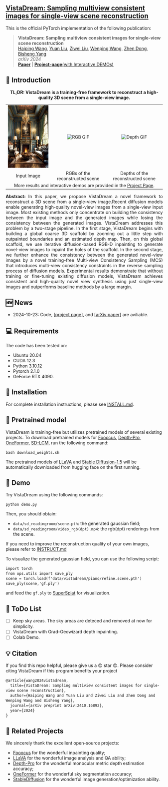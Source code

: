 <h2> 
<a href="https://vistadream-project-page.github.io/" target="_blank">VistaDream: Sampling multiview consistent images for single-view scene reconstruction</a>
</h2>

This is the official PyTorch implementation of the following publication:

> **VistaDream: Sampling multiview consistent images for single-view scene reconstruction**<br/>
> [Haiping Wang](https://hpwang-whu.github.io/), [Yuan Liu](https://liuyuan-pal.github.io/), [Ziwei Liu](https://liuziwei7.github.io/), [Wenping Wang](https://www.cs.hku.hk/people/academic-staff/wenping), [Zhen Dong](https://dongzhenwhu.github.io/index.html), [Bisheng Yang](https://3s.whu.edu.cn/info/1025/1415.htm)<br/>
> *arXiv 2024*<br/>
> [**Paper**](https://arxiv.org/abs/2410.16892) | [**Project-page**(with Interactive DEMOs)](https://vistadream-project-page.github.io/) 


## 🔭 Introduction
<p align="center">
<strong>TL;DR: VistaDream is a training-free framework to reconstruct a high-quality 3D scene from a single-view image.</strong>
</p>

<table style="width:100%;">
  <tr>
    <td style="text-align:center; vertical-align:middle;">
      <img src="data/assert/victorian.rgb.png" alt="Image" style="height:200px;">
    </td>
    <td style="text-align:center; vertical-align:middle;">
      <img src="data/assert/victorian.rgb.gif" alt="RGB GIF" style="height:200px;">
    </td>
    <td style="text-align:center; vertical-align:middle;">
      <img src="data/assert/victorian.dpt.gif" alt="Depth GIF" style="height:200px;">
    </td>
  </tr>
  <tr>
    <td style="text-align:center;">Input Image</td>
    <td style="text-align:center;">RGBs of the reconstructed scene</td>
    <td style="text-align:center;">Depths of the reconstructed scene</td>
  </tr>
  <tr>
    <td colspan="3" style="text-align:center;">
      More results and interactive demos are provided in the 
      <a href="https://vistadream-project-page.github.io/" target="_blank">Project Page</a>.
    </td>
  </tr>
</table>

<p align="justify">
  <strong>Abstract:</strong> In this paper, we propose VistaDream a novel framework to reconstruct a 3D scene from a single-view image.Recent diffusion models enable generating high-quality novel-view images from a single-view input image. 
  Most existing methods only concentrate on building the consistency between the input image and the generated images while losing the consistency between the generated images.
  VistaDream addresses this problem by a two-stage pipeline.
  In the first stage, VistaDream begins with building a global coarse 3D scaffold by zooming out a little step with outpainted boundaries and an estimated depth map. Then, on this global scaffold, we use iterative diffusion-based RGB-D inpainting to generate novel-view images to inpaint the holes of the scaffold.
  In the second stage, we further enhance the consistency between the generated novel-view images by a novel training-free Multi-view Consistency Sampling (MCS) that introduces multi-view consistency constraints in the reverse sampling process of diffusion models.
  Experimental results demonstrate that without training or fine-tuning existing diffusion models, VistaDream achieves consistent and high-quality novel view synthesis using just single-view images and outperforms baseline methods by a large margin.
</p>

## 🆕 News
- 2024-10-23: Code, [[project page]](https://vistadream-project-page.github.io/), and [[arXiv paper]](https://arxiv.org/abs/2410.16892) are aviliable.

## 💻 Requirements
The code has been tested on:
- Ubuntu 20.04
- CUDA 12.3
- Python 3.10.12
- Pytorch 2.1.0
- GeForce RTX 4090.

## 🔧 Installation
For complete installation instructions, please see [INSTALL.md](INSTALL.md).

## 🚅 Pretrained model
VistaDream is training-free but utilizes pretrained models of several existing projects.
To download pretrained models for [Fooocus](https://github.com/lllyasviel/Fooocus), [Depth-Pro](https://github.com/apple/ml-depth-pro), 
[OneFormer](https://github.com/SHI-Labs/OneFormer), [SD-LCM](https://github.com/luosiallen/latent-consistency-model), run the following command:
```
bash download_weights.sh
```
The pretrained models of [LLaVA](https://github.com/haotian-liu/LLaVA) and [Stable Diffusion-1.5](https://github.com/CompVis/stable-diffusion) will be automatically downloaded from hugging face on the first running.

## 🔦 Demo
Try VistaDream using the following commands:
```
python demo.py
```
Then, you should obtain:
- ```data/sd_readingroom/scene.pth```: the generated gaussian field;
- ```data/sd_readingroom/video_rgb(dpt).mp4```: the rgb(dpt) renderings from the scene.

If you need to improve the reconstruction quality of your own images, please refer to [INSTRUCT.md](pipe/cfgs/INSTRUCT.md)

To visualize the generated gaussian field, you can use the following script:
```
import torch
from ops.utils import save_ply
scene = torch.load(f'data/vistadream/piano/refine.scene.pth')
save_ply(scene,'gf.ply')
```
and feed the ```gf.ply``` to [SuperSplat](https://playcanvas.com/supersplat/editor) for visualization.

## 🔦 ToDo List
- [ ] Keep sky areas. The sky areas are deteced and removed at now for simplicity.
- [ ] VistaDream with Grad-Geowizard depth inpainting.
- [ ] Colab Demo.

## 💡 Citation
If you find this repo helpful, please give us a 😍 star 😍.
Please consider citing VistaDream if this program benefits your project
```
@article{wang2024vistadream,
  title={VistaDream: Sampling multiview consistent images for single-view scene reconstruction},
  author={Haiping Wang and Yuan Liu and Ziwei Liu and Zhen Dong and Wenping Wang and Bisheng Yang},
  journal={arXiv preprint arXiv:2410.16892},
  year={2024}
}
```

## 🔗 Related Projects
We sincerely thank the excellent open-source projects:
- [Fooocus](https://github.com/lllyasviel/Fooocus) for the wonderful inpainting quality;
- [LLaVA](https://github.com/haotian-liu/LLaVA) for the wonderful image analysis and QA ability;
- [Depth-Pro](https://github.com/apple/ml-depth-pro) for the wonderful monocular metric depth estimation accuracy;
- [OneFormer](https://github.com/SHI-Labs/OneFormer) for the wonderful sky segmentation accuracy;
- [StableDiffusion](https://github.com/CompVis/stable-diffusion) for the wonderful image generation/optimization ability.
